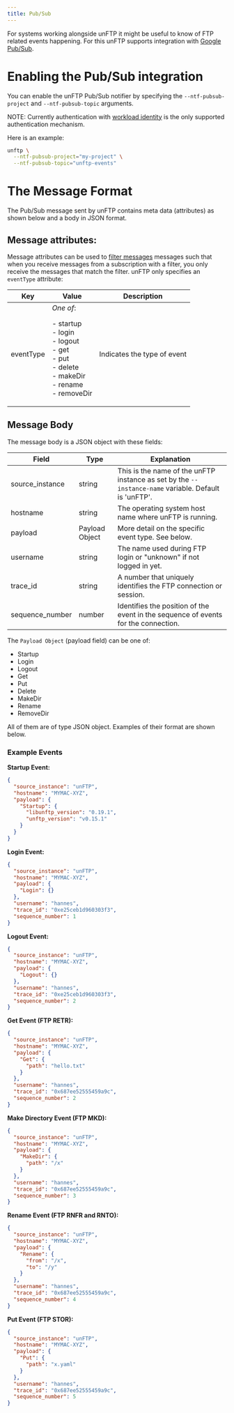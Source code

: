 ```yaml
---
title: Pub/Sub
---
```


For systems working alongside unFTP it might be useful to know of FTP related events happening. For this unFTP supports
integration with [Google Pub/Sub](https://cloud.google.com/pubsub).

# Enabling the Pub/Sub integration

You can enable the unFTP Pub/Sub notifier by specifying the `--ntf-pubsub-project` and `--ntf-pubsub-topic` arguments.

NOTE: Currently authentication
with [workload identity](https://cloud.google.com/kubernetes-engine/docs/how-to/workload-identity) is the
only supported authentication mechanism.

Here is an example:

```sh
unftp \
  --ntf-pubsub-project="my-project" \
  --ntf-pubsub-topic="unftp-events"
```

# The Message Format

The Pub/Sub message sent by unFTP contains meta data (attributes) as shown below and a body in JSON format.

## Message attributes:

Message attributes can be used to [filter messages](https://cloud.google.com/pubsub/docs/filtering) messages such that
when you receive messages from a subscription with a filter, you only receive the messages that match the filter. unFTP
only specifies an `eventType` attribute:

 Key       | Value                                                                                                                                 | Description                 |
-----------|---------------------------------------------------------------------------------------------------------------------------------------|-----------------------------|
 eventType | _One of_: <p/>- startup <br/> - login <br/>- logout <br/>- get <br/>- put <br/>- delete <br/>- makeDir <br/>- rename <br/>- removeDir | Indicates the type of event |

## Message Body

The message body is a JSON object with these fields:

| Field           | Type           | Explanation                                                                                          |
|-----------------|----------------|------------------------------------------------------------------------------------------------------|
| source_instance | string         | This is the name of the unFTP instance as set by the `--instance-name` variable. Default is 'unFTP'. |
| hostname        | string         | The operating system host name where unFTP is running.                                               |
| payload         | Payload Object | More detail on the specific event type. See below.                                                   |
| username        | string         | The name used during FTP login or "unknown" if not logged in yet.                                    |
| trace_id        | string         | A number that uniquely identifies the FTP connection or session.                                     |
| sequence_number | number         | Identifies the position of the event in the sequence of events for the connection.                   |

The `Payload Object` (payload field) can be one of:

- Startup
- Login
- Logout
- Get
- Put
- Delete
- MakeDir
- Rename
- RemoveDir

All of them are of type JSON object. Examples of their format are shown below.

### Example Events

**Startup Event:**

```json
{
  "source_instance": "unFTP",
  "hostname": "MYMAC-XYZ",
  "payload": {
    "Startup": {
      "libunftp_version": "0.19.1",
      "unftp_version": "v0.15.1"
    }
  }
}
```

**Login Event:**

```json
{
  "source_instance": "unFTP",
  "hostname": "MYMAC-XYZ",
  "payload": {
    "Login": {}
  },
  "username": "hannes",
  "trace_id": "0xe25ceb1d960303f3",
  "sequence_number": 1
}
```

**Logout Event:**

```json
{
  "source_instance": "unFTP",
  "hostname": "MYMAC-XYZ",
  "payload": {
    "Logout": {}
  },
  "username": "hannes",
  "trace_id": "0xe25ceb1d960303f3",
  "sequence_number": 2
}
```

**Get Event (FTP RETR):**

```json
{
  "source_instance": "unFTP",
  "hostname": "MYMAC-XYZ",
  "payload": {
    "Get": {
      "path": "hello.txt"
    }
  },
  "username": "hannes",
  "trace_id": "0x687ee52555459a9c",
  "sequence_number": 2
}
```

**Make Directory Event (FTP MKD):**

```json
{
  "source_instance": "unFTP",
  "hostname": "MYMAC-XYZ",
  "payload": {
    "MakeDir": {
      "path": "/x"
    }
  },
  "username": "hannes",
  "trace_id": "0x687ee52555459a9c",
  "sequence_number": 3
}
```

**Rename Event (FTP RNFR and RNTO):**

```json
{
  "source_instance": "unFTP",
  "hostname": "MYMAC-XYZ",
  "payload": {
    "Rename": {
      "from": "/x",
      "to": "/y"
    }
  },
  "username": "hannes",
  "trace_id": "0x687ee52555459a9c",
  "sequence_number": 4
}
```

**Put Event (FTP STOR):**

```json
{
  "source_instance": "unFTP",
  "hostname": "MYMAC-XYZ",
  "payload": {
    "Put": {
      "path": "x.yaml"
    }
  },
  "username": "hannes",
  "trace_id": "0x687ee52555459a9c",
  "sequence_number": 5
}
```
